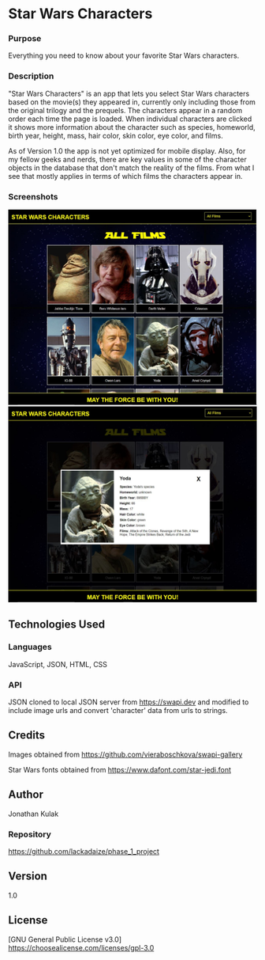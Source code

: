 # Star Wars Characters
### Purpose
Everything you need to know about your favorite Star Wars characters.

### Description

"Star Wars Characters" is an app that lets you select Star Wars characters based on the movie(s) they appeared in, currently only including those from the original trilogy and the prequels. The characters appear in a random order each time the page is loaded.  When individual characters are clicked it shows more information about the character such as species, homeworld, birth year, height, mass, hair color, skin color, eye color, and films. 

As of Version 1.0 the app is not yet optimized for mobile display.  Also, for my fellow geeks and nerds, there are key values in some of the character objects in the database that don't match the reality of the films.  From what I see that mostly applies in terms of which films the characters appear in.  

### Screenshots

![Screenshot](./img/readme_img/phase_1_project_all_films.jpg)
![Screenshot](./img/readme_img/phase_1_project_yoda.jpg)

## Technologies Used
### Languages

JavaScript, JSON, HTML, CSS

### API

JSON cloned to local JSON server from https://swapi.dev and modified to include image urls and convert 'character' data from urls to strings.

## Credits

Images obtained from https://github.com/vieraboschkova/swapi-gallery

Star Wars fonts obtained from https://www.dafont.com/star-jedi.font

## Author

Jonathan Kulak

### Repository

https://github.com/lackadaize/phase_1_project

## Version

1.0

## License

[GNU General Public License v3.0]
https://choosealicense.com/licenses/gpl-3.0